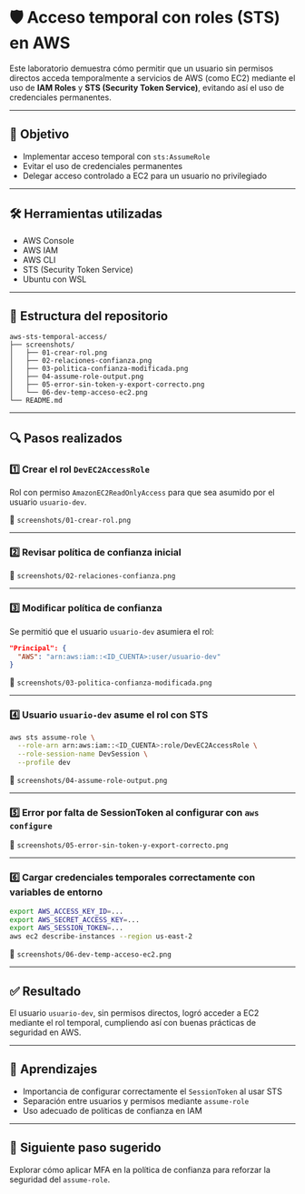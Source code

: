 # 🛡️ Acceso temporal con roles (STS) en AWS

Este laboratorio demuestra cómo permitir que un usuario sin permisos directos acceda temporalmente a servicios de AWS (como EC2) mediante el uso de **IAM Roles** y **STS (Security Token Service)**, evitando así el uso de credenciales permanentes.

---

## 🎯 Objetivo

- Implementar acceso temporal con `sts:AssumeRole`
- Evitar el uso de credenciales permanentes
- Delegar acceso controlado a EC2 para un usuario no privilegiado

---

## 🛠️ Herramientas utilizadas

- AWS Console
- AWS IAM
- AWS CLI
- STS (Security Token Service)
- Ubuntu con WSL

---

## 📁 Estructura del repositorio

```
aws-sts-temporal-access/
├── screenshots/
│   ├── 01-crear-rol.png
│   ├── 02-relaciones-confianza.png
│   ├── 03-politica-confianza-modificada.png
│   ├── 04-assume-role-output.png
│   ├── 05-error-sin-token-y-export-correcto.png
│   └── 06-dev-temp-acceso-ec2.png
└── README.md
```

---

## 🔍 Pasos realizados

### 1️⃣ Crear el rol `DevEC2AccessRole`
Rol con permiso `AmazonEC2ReadOnlyAccess` para que sea asumido por el usuario `usuario-dev`.

📸 `screenshots/01-crear-rol.png`

---

### 2️⃣ Revisar política de confianza inicial

📸 `screenshots/02-relaciones-confianza.png`

---

### 3️⃣ Modificar política de confianza
Se permitió que el usuario `usuario-dev` asumiera el rol:

```json
"Principal": {
  "AWS": "arn:aws:iam::<ID_CUENTA>:user/usuario-dev"
}
```

📸 `screenshots/03-politica-confianza-modificada.png`

---

### 4️⃣ Usuario `usuario-dev` asume el rol con STS

```bash
aws sts assume-role \
  --role-arn arn:aws:iam::<ID_CUENTA>:role/DevEC2AccessRole \
  --role-session-name DevSession \
  --profile dev
```

📸 `screenshots/04-assume-role-output.png`

---

### 5️⃣ Error por falta de SessionToken al configurar con `aws configure`

📸 `screenshots/05-error-sin-token-y-export-correcto.png`

---

### 6️⃣ Cargar credenciales temporales correctamente con variables de entorno

```bash
export AWS_ACCESS_KEY_ID=...
export AWS_SECRET_ACCESS_KEY=...
export AWS_SESSION_TOKEN=...
aws ec2 describe-instances --region us-east-2
```

📸 `screenshots/06-dev-temp-acceso-ec2.png`

---

## ✅ Resultado

El usuario `usuario-dev`, sin permisos directos, logró acceder a EC2 mediante el rol temporal, cumpliendo así con buenas prácticas de seguridad en AWS.

---

## 📌 Aprendizajes

- Importancia de configurar correctamente el `SessionToken` al usar STS
- Separación entre usuarios y permisos mediante `assume-role`
- Uso adecuado de políticas de confianza en IAM

---

## 🧭 Siguiente paso sugerido

Explorar cómo aplicar MFA en la política de confianza para reforzar la seguridad del `assume-role`.
